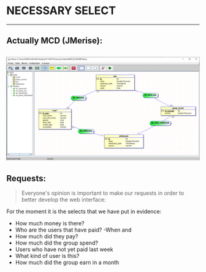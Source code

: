 # NECESSARY SELECT
---------
## Actually MCD (JMerise):
![MCD-Actuel](Capture.PNG)
---------
## Requests:
>Everyone's opinion is important to make our requests in order to better develop the web interface: 

For the moment it is the selects that we have put in evidence:
- How much money is there?
- Who are the users that have paid? -When and 
- How much did they pay?
- How much did the group spend?
- Users who have not yet paid last week 
- What kind of user is this?
- How much did the group earn in a month